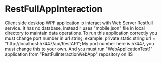 # RestFullAppInteraction
Client side desktop WPF application to interact with Web Server Restfull service.
It has no database, instead it uses "mobile.json" file in local directory to maintain data operations.
To run this application correctly you must change port number in url string, example:
private static string url = "http://localhost:57447/api/RestAPI";
My port number here is 57447, you must change this to your own.
And you must run "WebApplicationTest1" application from "RestFulInteractionWebApp" repository on IIS
